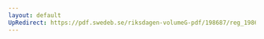 ```yaml
---
layout: default
UpRedirect: https://pdf.swedeb.se/riksdagen-volumeG-pdf/198687/reg_198687__reg_02/reg_198687__reg_02_0195.pdf
---
```

